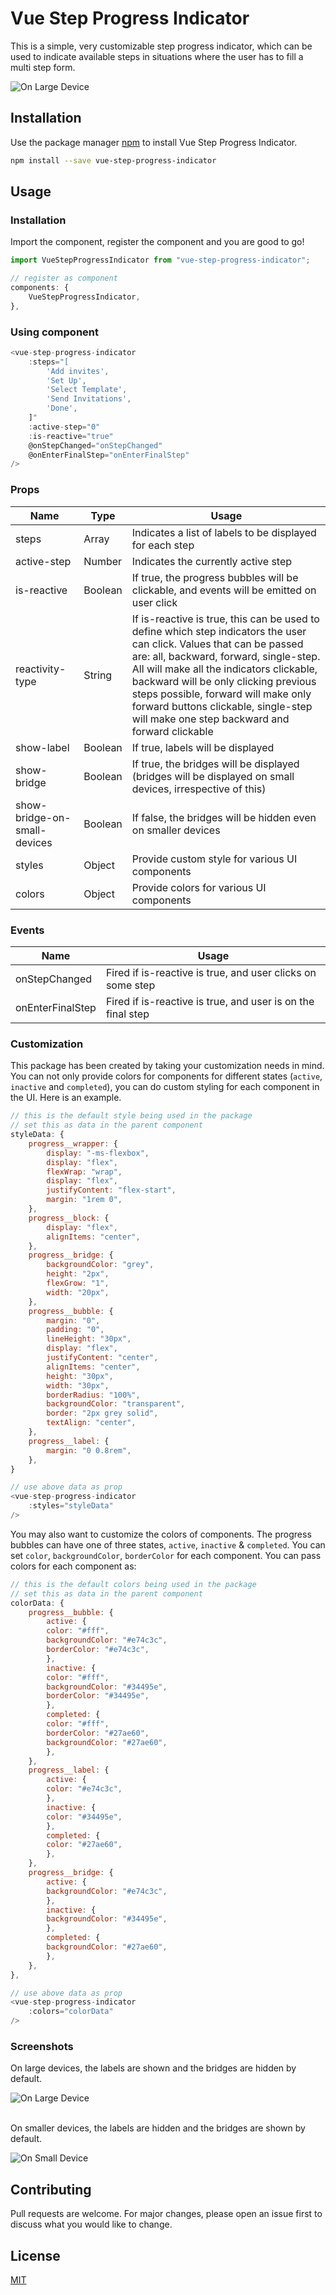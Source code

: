 # Vue Step Progress Indicator

This is a simple, very customizable step progress indicator, which can be used to indicate available steps in situations where the user has to fill
a multi step form.
<br/>

![On Large Device](https://i.imgur.com/ZR9q1OK.png)

## Installation

Use the package manager [npm](https://www.npmjs.com/) to install Vue Step Progress Indicator.

```bash
npm install --save vue-step-progress-indicator
```

## Usage

### Installation

Import the component, register the component and you are good to go!

```js
import VueStepProgressIndicator from "vue-step-progress-indicator";

// register as component
components: {
    VueStepProgressIndicator,
},
```

### Using component

```js
<vue-step-progress-indicator
    :steps="[
        'Add invites',
        'Set Up',
        'Select Template',
        'Send Invitations',
        'Done',
    ]"
    :active-step="0"
    :is-reactive="true"
    @onStepChanged="onStepChanged"
    @onEnterFinalStep="onEnterFinalStep"
/>


```

### Props

| Name                         | Type    | Usage                                                                                                                                                                                                                                                                                                                                                                                |
| ---------------------------- | ------- | ------------------------------------------------------------------------------------------------------------------------------------------------------------------------------------------------------------------------------------------------------------------------------------------------------------------------------------------------------------------------------------ |
| steps                        | Array   | Indicates a list of labels to be displayed for each step                                                                                                                                                                                                                                                                                                                             |
| active-step                  | Number  | Indicates the currently active step                                                                                                                                                                                                                                                                                                                                                  |
| is-reactive                  | Boolean | If true, the progress bubbles will be clickable, and events will be emitted on user click                                                                                                                                                                                                                                                                                            |
| reactivity-type              | String  | If is-reactive is true, this can be used to define which step indicators the user can click. Values that can be passed are: all, backward, forward, single-step. All will make all the indicators clickable, backward will be only clicking previous steps possible, forward will make only forward buttons clickable, single-step will make one step backward and forward clickable |
| show-label                   | Boolean | If true, labels will be displayed                                                                                                                                                                                                                                                                                                                                                    |
| show-bridge                  | Boolean | If true, the bridges will be displayed (bridges will be displayed on small devices, irrespective of this)                                                                                                                                                                                                                                                                            |
| show-bridge-on-small-devices | Boolean | If false, the bridges will be hidden even on smaller devices                                                                                                                                                                                                                                                                                                                         |
| styles                       | Object  | Provide custom style for various UI components                                                                                                                                                                                                                                                                                                                                       |
| colors                       | Object  | Provide colors for various UI components                                                                                                                                                                                                                                                                                                                                             |

### Events

| Name             | Usage                                                       |
| ---------------- | ----------------------------------------------------------- |
| onStepChanged    | Fired if is-reactive is true, and user clicks on some step  |
| onEnterFinalStep | Fired if is-reactive is true, and user is on the final step |

### Customization

This package has been created by taking your customization needs in mind. You can not only provide colors for components for different states (`active`, `inactive` and `completed`), you can do custom styling for each component in the UI. Here is an example.

```js
// this is the default style being used in the package
// set this as data in the parent component
styleData: {
    progress__wrapper: {
        display: "-ms-flexbox",
        display: "flex",
        flexWrap: "wrap",
        display: "flex",
        justifyContent: "flex-start",
        margin: "1rem 0",
    },
    progress__block: {
        display: "flex",
        alignItems: "center",
    },
    progress__bridge: {
        backgroundColor: "grey",
        height: "2px",
        flexGrow: "1",
        width: "20px",
    },
    progress__bubble: {
        margin: "0",
        padding: "0",
        lineHeight: "30px",
        display: "flex",
        justifyContent: "center",
        alignItems: "center",
        height: "30px",
        width: "30px",
        borderRadius: "100%",
        backgroundColor: "transparent",
        border: "2px grey solid",
        textAlign: "center",
    },
    progress__label: {
        margin: "0 0.8rem",
    },
}

// use above data as prop
<vue-step-progress-indicator
    :styles="styleData"
/>
```

You may also want to customize the colors of components. The progress bubbles can have one of three states, `active`, `inactive` & `completed`. You can set `color`, `backgroundColor`, `borderColor` for each component. You can pass colors for each component as:

```js
// this is the default colors being used in the package
// set this as data in the parent component
colorData: {
    progress__bubble: {
        active: {
        color: "#fff",
        backgroundColor: "#e74c3c",
        borderColor: "#e74c3c",
        },
        inactive: {
        color: "#fff",
        backgroundColor: "#34495e",
        borderColor: "#34495e",
        },
        completed: {
        color: "#fff",
        borderColor: "#27ae60",
        backgroundColor: "#27ae60",
        },
    },
    progress__label: {
        active: {
        color: "#e74c3c",
        },
        inactive: {
        color: "#34495e",
        },
        completed: {
        color: "#27ae60",
        },
    },
    progress__bridge: {
        active: {
        backgroundColor: "#e74c3c",
        },
        inactive: {
        backgroundColor: "#34495e",
        },
        completed: {
        backgroundColor: "#27ae60",
        },
    },
},

// use above data as prop
<vue-step-progress-indicator
    :colors="colorData"
/>

```

### Screenshots

On large devices, the labels are shown and the bridges are hidden by default.<br/>

![On Large Device](https://i.imgur.com/ZR9q1OK.png)

<br/>On smaller devices, the labels are hidden and the bridges are shown by default.

![On Small Device](https://i.imgur.com/tpfsClZ.png)

## Contributing

Pull requests are welcome. For major changes, please open an issue first to discuss what you would like to change.

## License

[MIT](https://choosealicense.com/licenses/mit/)
